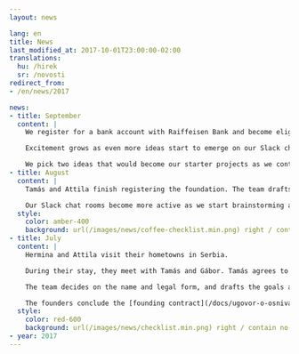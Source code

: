 ```yaml
---
layout: news

lang: en
title: News
last_modified_at: 2017-10-01T23:00:00-02:00
translations:
  hu: /hirek
  sr: /novosti
redirect_from:
- /en/news/2017

news:
- title: September
  content: |
    We register for a bank account with Raiffeisen Bank and become eligible for receiving donations. We submit our initial tax declaration. Wecomplete the vetting process and become qualified to use Benevity’s gift matching platform.

    Excitement grows as even more ideas start to emerge on our Slack channel. Hermina starts drafting an overall business plan for the foundation. Content starts to appear on our website.

    We pick two ideas that would become our starter projects as we continue to develop them.
- title: August
  content: |
    Tamás and Attila finish registering the foundation. The team drafts the logo and the stamp, deploys the very first version of the website, and starts the charity vetting process with TechSoup and Benevity. We enter into a bookkeeping agreement with Prima Nota.

    Our Slack chat rooms become more active as we start brainstorming about possible projects.
  style:
    color: amber-400
    background: url(/images/news/coffee-checklist.min.png) right / contain no-repeat
- title: July
  content: |
    Hermina and Attila visit their hometowns in Serbia.

    During their stay, they meet with Tamás and Gábor. Tamás agrees to join the team as the administrator and legal representative of the foundation. Gábor joines as the third board member.

    The team decides on the name and legal form, and drafts the goals and potential activities of the organisation.

    The founders conclude the [founding contract](/docs/ugovor-o-osnivanju.pdf), construct the [statute](/docs/statut.pdf) and the rest of the foundind documents, and request registration in the registry of business entities.
  style:
    color: red-600
    background: url(/images/news/checklist.min.png) right / contain no-repeat
- year: 2017
---
```

